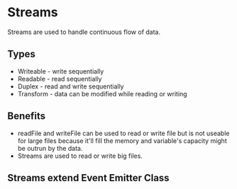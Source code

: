 # Streams
Streams are used to handle continuous flow of data.
## Types
  * Writeable - write sequentially
  * Readable - read sequentially
  * Duplex - read and write sequentially
  * Transform - data can be modified while reading or writing

## Benefits
  * readFile and writeFile can be used to read or write file but is not useable for large files because it'll fill the memory and variable's capacity might be outrun by the data.
  * Streams are used to read or write big files.

## Streams extend Event Emitter Class